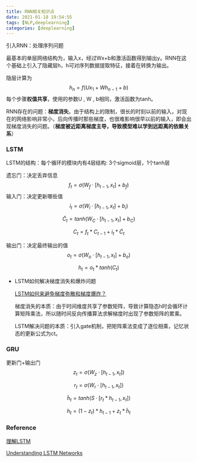 ```yaml
---
title: RNN相关知识点
date: 2021-01-18 19:54:55
tags: [NLP,deeplearning]
categories: [deeplearning]
---
```


<!--more-->

引入RNN：处理序列问题

最基本的单层网络结构为，输入x，经过Wx+b和激活函数得到输出y。RNN在这个基础上引入了隐藏层h，h可对序列数据提取特征，接着在转换为输出。

隐层计算为
$$
h_n = f(Ux_1+Wh_{n-1}+b)
$$
每个步骤**权值共享**，使用的参数U , W , b相同，激活函数为tanh。

RNN存在的问题：**梯度消失**。由于结构上的限制，很长的时刻以前的输入，对现在的网络影响非常小，后向传播时那些梯度，也很难影响很早以前的输入，即会出现梯度消失的问题。（**梯度被近距离梯度主导，导致模型难以学到远距离的依赖关系**）



###  LSTM

LSTM的结构：每个循环的模块内有4层结构: 3个sigmoid层，1个tanh层

遗忘门：决定丢弃信息
$$
f_t = \sigma(W_f\cdot[h_{t-1},x_t]+b_f)
$$
输入门：决定更新哪些值
$$
i_t=\sigma(W_i\cdot[h_{t-1},x_t]+b_i)
$$

$$
\widetilde{C}_t=tanh(W_C\cdot[h_{t-1},x_t]+b_C)
$$

$$
C_t=f_t*C_{t-1}+i_t*\widetilde{C}_t
$$

输出门：决定最终输出的值
$$
o_t = \sigma(W_o\cdot[h_{t-1},x_t]+b_o)
$$

$$
h_t = o_t*tanh(C_t)
$$



- LSTM如何解决梯度消失和爆炸问题

  [LSTM如何来避免梯度弥散和梯度爆炸？](https://www.zhihu.com/question/34878706/answer/665429718)

  梯度消失的本质：由于时间维度共享了参数矩阵，导致计算隐态h时会循环计算矩阵乘法，所以随时间反向传播算法求解梯度时出现了参数矩阵的累乘。

  LSTM解决问题的本质：引入gate机制，把矩阵乘法变成了逐位相乘，记忆状态的更新公式为ct。

###  GRU

更新门+输出门
$$
z_t=\sigma(W_z\cdot[h_{t-1},x_t])
$$

$$
r_t=\sigma(W_r\cdot[h_{t-1},x_t])
$$

$$
\widetilde{h}_t = tanh(S\cdot[r_t*h_{t-1},x_t])
$$

$$
h_t = (1-z_t)*h_{t-1}+z_t*\widetilde{h}_t
$$

###  Reference

[理解LSTM](https://www.jianshu.com/p/9dc9f41f0b29/)

[Understanding LSTM Networks](http://colah.github.io/posts/2015-08-Understanding-LSTMs/)